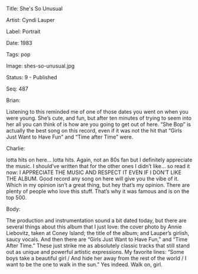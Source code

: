 Title:  She's So Unusual

Artist: Cyndi Lauper

Label:  Portrait

Date:   1983

Tags:   pop

Image:  shes-so-unusual.jpg

Status: 9 - Published

Seq:    487

Brian: 

Listening to this reminded me of one of those dates you went on when you were young. She’s cute, and fun, but after ten minutes of trying to seem into her all you can think of is how are you going to get out of here. “She Bop” is actually the best song on this record, even if it was not the hit that “Girls Just Want to Have Fun” and “Time after Time” were. 


Charlie: 

lotta hits on here… lotta hits. Again, not an 80s fan but I definitely appreciate the music. I should’ve written that for the other ones I didn’t like… so read it now: I APPRECIATE THE MUSIC AND RESPECT IT EVEN IF I DON’T LIKE THE ALBUM. Good record any song on here will give you the vibe of it. Which in my opinion isn’t a great thing, but hey that’s my opinion. There are plenty of people who love this stuff. That’s why it was famous and is on the top 500. 


Body: 

The production and instrumentation sound a bit dated today, but there are several things about this album that I just love: the cover photo by Annie Liebovitz, taken at Coney Island; the title of the album; and Lauper’s girlish, saucy vocals. And then there are “Girls Just Want to Have Fun,” and “Time After Time.” These just strike me as absolutely classic tracks that still stand out as unique and powerful artistic expressions. My favorite lines: “Some boys take a beautiful girl / And hide her away from the rest of the world / I want to be the one to walk in the sun.” Yes indeed. Walk on, girl.

